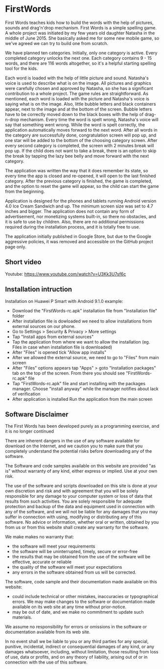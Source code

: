 # FirstWords
First Words teaches kids how to build the words with the help of pictures, sounds and drag'n'drop mechanism. First Words is a simple spelling game. A whole project was initiated by my few years old daughter Natasha in the middle of June 2015. She basically asked me for some new mobile game, so we've agreed we can try to build one from scratch.

We have planned ten categories. Initially, only one category is active. Every completed category unlocks the next one. Each category contains 9 - 15 words, and there are 116 words altogether, so it's a helpful starting spelling tool for the kids.

Each word is loaded with the help of little picture and sound. Natasha's voice is used to describe what is on the image. All pictures and graphics were carefully chosen and approved by Natasha, so she has a significant contribution to a whole project. The game rules are straightforward. As mentioned, each word is loaded with the picture and Natasha's voice is saying what is on the image. Also, little bubble letters and black containers appear, next to the image and at the bottom of the screen. Bubble letters have to be correctly moved down to the black boxes with the help of drag-n-drop mechanism. Every time the word is spelt wrong, Natasha's voice will say that something went wrong. While the word is spelt correctly, the application automatically moves forward to the next word. After all words in the category are successfully done, congratulation screen will pop up, and one star will be added to the bottom of the choosing category screen. After every second category is completed, the screen with 2 minutes break will pop up. If the child does not want to take a break, there is an option to skip the break by tapping the lazy bee belly and move forward with the next category.

The application was written the way that it does remember its state, so every time the app is closed and re-opened, it will open to the last finished category. After the previous category is finished, the game is completed, and the option to reset the game will appear, so the child can start the game from the beginning.

Application is designed for the phones and tablets running Android version 4.0 Ice Cream Sandwich and up. The minimum screen size was set to 4.7 inches and bigger. The application does not contain any form of advertisement, nor monetizing systems built-in, so there no obstacles, and it is safe to use by children. Also, there are no additional permissions required during the installation process, and it is totally free to use.

The application initially published in Google Store, but due to the Google aggressive policies, it was removed and accessible on the GitHub project page only.

Short video
-----------

Youtube: https://www.youtube.com/watch?v=U3Kk3U7sf6c

Installation intruction
------------------------
Installation on Huawei P Smart with Android 9.1.0 example: 

  - Download the "FirstWords-rc.apk" installation file from "Installation file" folder
  - After installation file is dowloaded we need to allow installations from external sources on our phone.
  - Go to Settings > Security & Privacy > More settings
  - Tap "Install apps from external sources"
  - Tap the application from where we want to allow the installation (eg. Files in case when installation file is downloaded)
  - After "Files" is opened tick "Allow app installs"
  - After we allowed the external source, we need to go to "Files" from main screen
  - After "Files" options appears tap "Apps" > goto "Installation packages" tab on the top of the screen. From there you should see "FirstWords-rc.apk" file
  - Tap "FirstWords-rc.apk" file and start installing with the packages manager. Choose "install anyway" while the manager notifies about lack of verification
  - After application is installed Run the application from the main screen
  
Software Disclaimer
-------------------
The First Words has been developed purely as a programming exercise, and it is no longer continued

There are inherent dangers in the use of any software available for download on the Internet, and we caution you to make sure that you completely understand the potential risks before downloading any of the software.

The Software and code samples available on this website are provided "as is" without warranty of any kind, either express or implied. Use at your own risk.

The use of the software and scripts downloaded on this site is done at your own discretion and risk and with agreement that you will be solely responsible for any damage to your computer system or loss of data that results from such activities. You are solely responsible for adequate protection and backup of the data and equipment used in connection with any of the software, and we will not be liable for any damages that you may suffer in connection with using, modifying or distributing any of this software. No advice or information, whether oral or written, obtained by you from us or from this website shall create any warranty for the software.

We make makes no warranty that:

  - the software will meet your requirements
  - the software will be uninterrupted, timely, secure or error-free
  - the results that may be obtained from the use of the software will be effective, accurate or reliable
  - the quality of the software will meet your expectations
  - any errors in the software obtained from us will be corrected.
  
The software, code sample and their documentation made available on this website:

  - could include technical or other mistakes, inaccuracies or typographical errors. We may make changes to the software or documentation made available on its web site at any time without prior-notice.
  - may be out of date, and we make no commitment to update such materials.
  
We assume no responsibility for errors or omissions in the software or documentation available from its web site.

In no event shall we be liable to you or any third parties for any special, punitive, incidental, indirect or consequential damages of any kind, or any damages whatsoever, including, without limitation, those resulting from loss of use, data or profits, and on any theory of liability, arising out of or in connection with the use of this software.


